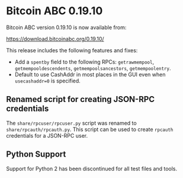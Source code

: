 Bitcoin ABC 0.19.10
===================

Bitcoin ABC version 0.19.10 is now available from:

  <https://download.bitcoinabc.org/0.19.10/>

This release includes the following features and fixes:

  - Add a `spentby` field to the following RPCs: `getrawmempool`,
  `getmempooldescendents`, `getmempoolsancestors`, `getmempoolentry`.
  - Default to use CashAddr in most places in the GUI even when `usecashaddr=0` is specified.


Renamed script for creating JSON-RPC credentials
-----------------------------

The `share/rpcuser/rpcuser.py` script was renamed to `share/rpcauth/rpcauth.py`.
This script can be used to create `rpcauth` credentials for a JSON-RPC user.

Python Support
--------------

Support for Python 2 has been discontinued for all test files and tools.
